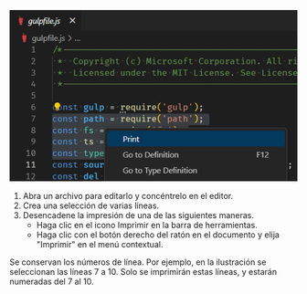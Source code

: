 ![](./print-multiline-selection.png)

1. Abra un archivo para editarlo y concéntrelo en el editor. 
2. Crea una selección de varias líneas.
3. Desencadene la impresión de una de las siguientes maneras.
	- Haga clic en el icono Imprimir en la barra de herramientas.
	- Haga clic con el botón derecho del ratón en el documento y elija "Imprimir" en el menú contextual.

Se conservan los números de línea. Por ejemplo, en la ilustración se seleccionan las líneas 7 a 10. Solo se imprimirán estas líneas, y estarán numeradas del 7 al 10.